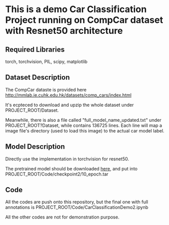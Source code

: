 # This is a demo Car Classification Project running on CompCar dataset with Resnet50 architecture

## Required Libraries
torch, torchvision, PIL, scipy, matplotlib

## Dataset Description

The CompCar dataste is provided here http://mmlab.ie.cuhk.edu.hk/datasets/comp_cars/index.html

It's ecpteced to download and upzip the whole dataset under PROJECT_ROOT/Dataset.

Meanwhile, there is also a file called "full_model_name_updated.txt" under PROJECT_ROOT?Dataset, while contains 136725 lines. Each line will map a image file's directory (used to 
load this image) to the actual car model label.

## Model Description
Directly use the implementation in torchvision for resnet50.

The pretrained model should be downloaded [here](https://drive.google.com/file/d/12GewzNMJmmUqvumDogm7m16ewxRKqCLS/view?usp=sharing), and put into 
PROJECT_ROOT/Code/checkpoint2/10_epoch.tar 

## Code
All the codes are push onto this repository, but the final one with full annotations is PROJECT_ROOT/Code/CarClassificationDemo2.ipynb

All the other codes are not for demonstration purpose.
